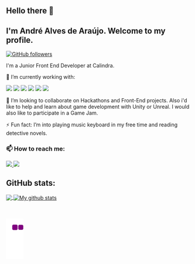 ## Hello there 👋
## I'm André Alves de Araújo. Welcome to my profile.

<a href="https://github.com/andrealvesaraujo"><img alt="GitHub followers" src="https://img.shields.io/github/followers/andrealvesaraujo?style=social"></a>

I'm a Junior Front End Developer at Calindra.

🔭 I’m currently working with:
<p>
  
  <img src="https://img.shields.io/badge/HTML5-E34F26?style=for-the-badge&logo=html5&logoColor=white"/>
  <img src="https://img.shields.io/badge/CSS3-1572B6?style=for-the-badge&logo=css3&logoColor=whit"/>
  <img src="https://img.shields.io/badge/JavaScript-F7DF1E?style=for-the-badge&logo=javascript&logoColor=black"/>
  <img src="https://img.shields.io/badge/jQuery-0769AD?style=for-the-badge&logo=jquery&logoColor=white"/>
  <img src="https://img.shields.io/badge/Sass-CC6699?style=for-the-badge&logo=sass&logoColor=white"/>
  <img src="https://img.shields.io/badge/Bootstrap-563D7C?style=for-the-badge&logo=bootstrap&logoColor=white"/>

</p>
<!-- 🌱 I’m currently learning on JavaScript projects from course. -->

👯 I’m looking to collaborate on Hackathons and Front-End projects. Also i'd like to help and learn about game development with Unity or Unreal. I would also like to
participate in a Game Jam.

⚡ Fun fact: I’m into playing music keyboard in my free time and reading detective novels. 

### 📫 How to reach me: 

<p>
  <a href="https://www.linkedin.com/in/andre-alves-araujo/" rel="nofollow">
    <img src="https://img.shields.io/badge/linkedin%20-%230077B5.svg?&style=for-the-badge&logo=linkedin&logoColor=white"/>
  </a> 
  <a href="mailto: andrealvesaraujo.1995@gmail.com">
    <img src="https://img.shields.io/badge/Gmail-D14836?style=for-the-badge&logo=gmail&logoColor=white"/>
  </a>
</p>

## GitHub stats:  
<a href="https://github.com/anuraghazra/github-readme-stats">
  <!-- Change the `github-readme-stats.anuraghazra1.vercel.app` to `github-readme-stats.vercel.app`  -->
  <img align="center" src="https://github-readme-stats.vercel.app/api/top-langs/?username=andrealvesaraujo&langs_count=6" />
</a>
<a href="https://github.com/anuraghazra/github-readme-stats">
  <img align="center" src="https://github-readme-stats.anuraghazra1.vercel.app/api?username=andrealvesaraujo&show_icons=true&line_height=27&include_all_commits=true" alt="My github stats" />

  <br />
  <br />
  <br />
  
![snake gif](https://github.com/andrealvesaraujo/andrealvesaraujo/blob/output/github-contribution-grid-snake.gif  )

